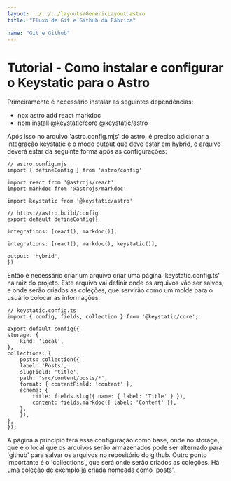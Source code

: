 ```yaml
---
layout: ../../../layouts/GenericLayout.astro
title: "Fluxo de Git e Github da Fábrica"

name: "Git e Github"
---
```

# Tutorial - Como instalar e configurar o Keystatic para o Astro

Primeiramente é necessário instalar as seguintes dependências:
 - npx astro add react markdoc 
 - npm install @keystatic/core @keystatic/astro

Após isso no arquivo 'astro.config.mjs' do astro, é preciso adicionar a integração keystatic e o modo output que deve estar em hybrid, o arquivo deverá estar da seguinte forma após as configurações: 

    // astro.config.mjs
    import { defineConfig } from 'astro/config'

    import react from '@astrojs/react'
    import markdoc from '@astrojs/markdoc'

    import keystatic from '@keystatic/astro'

    // https://astro.build/config
    export default defineConfig({

    integrations: [react(), markdoc()],

    integrations: [react(), markdoc(), keystatic()],

    output: 'hybrid',
    })

Então é necessário criar um arquivo criar uma página 'keystatic.config.ts' na raiz do projeto. Este arquivo vai definir onde os arquivos vão ser salvos, e onde serão criados as coleções, que servirão como um molde para o usuário colocar as informações.

    // keystatic.config.ts
    import { config, fields, collection } from '@keystatic/core';

    export default config({
    storage: {
        kind: 'local',
    },
    collections: {
        posts: collection({
        label: 'Posts',
        slugField: 'title',
        path: 'src/content/posts/*',
        format: { contentField: 'content' },
        schema: {
            title: fields.slug({ name: { label: 'Title' } }),
            content: fields.markdoc({ label: 'Content' }),
        },
        }),
    },
    });

A página a princípio terá essa configuração como base, onde no storage, que é o local que os arquivos serão armazenados pode ser alternado para 'github' para salvar os arquivos no repositório do github. Outro ponto importante é o 'collections', que será onde serão criados as coleções. Há uma coleção de exemplo já criada nomeada como 'posts'.
